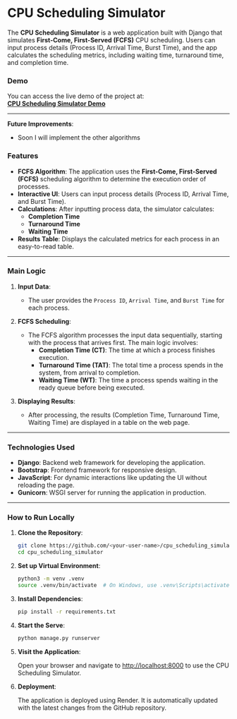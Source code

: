 # CPU Scheduling Simulator

The **CPU Scheduling Simulator** is a web application built with Django that simulates **First-Come, First-Served (FCFS)** CPU scheduling. Users can input process details (Process ID, Arrival Time, Burst Time), and the app calculates the scheduling metrics, including waiting time, turnaround time, and completion time.

### **Demo**

You can access the live demo of the project at:  
[**CPU Scheduling Simulator Demo**](https://cpu-scheduling-simulator.onrender.com/)

---
**Future Improvements**:
- Soon I will implement the other algorithms 
### **Features**

- **FCFS Algorithm**: The application uses the **First-Come, First-Served (FCFS)** scheduling algorithm to determine the execution order of processes.
- **Interactive UI**: Users can input process details (Process ID, Arrival Time, and Burst Time).
- **Calculations**: After inputting process data, the simulator calculates:
  - **Completion Time**
  - **Turnaround Time**
  - **Waiting Time**
- **Results Table**: Displays the calculated metrics for each process in an easy-to-read table.

---

### **Main Logic**

1. **Input Data**: 
   - The user provides the `Process ID`, `Arrival Time`, and `Burst Time` for each process.
   
2. **FCFS Scheduling**:
   - The FCFS algorithm processes the input data sequentially, starting with the process that arrives first. The main logic involves:
     - **Completion Time (CT)**: The time at which a process finishes execution.
     - **Turnaround Time (TAT)**: The total time a process spends in the system, from arrival to completion.
     - **Waiting Time (WT)**: The time a process spends waiting in the ready queue before being executed.

3. **Displaying Results**: 
   - After processing, the results (Completion Time, Turnaround Time, Waiting Time) are displayed in a table on the web page.

---

### **Technologies Used**

- **Django**: Backend web framework for developing the application.
- **Bootstrap**: Frontend framework for responsive design.
- **JavaScript**: For dynamic interactions like updating the UI without reloading the page.
- **Gunicorn**: WSGI server for running the application in production.

---

### **How to Run Locally**

1. **Clone the Repository**:
   ```bash
   git clone https://github.com/<your-user-name>/cpu_scheduling_simulator.git
   cd cpu_scheduling_simulator
2. **Set up Virtual Environment**:
   ```bash
   python3 -m venv .venv
   source .venv/bin/activate  # On Windows, use .venv\Scripts\activate
3. **Install Dependencies**:
   ```bash
   pip install -r requirements.txt
4. **Start the Serve**:
   ```bash
   python manage.py runserver
5. **Visit the Application**:

   Open your browser and navigate to [http://localhost:8000](http://localhost:8000) to use the CPU Scheduling Simulator.

   
6. **Deployment**:
   
   The application is deployed using Render. It is automatically updated with the latest changes from the GitHub repository.

